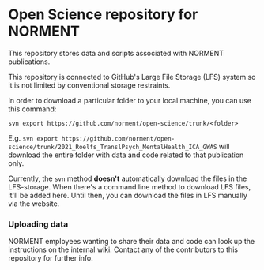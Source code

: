 # Open Science repository for NORMENT

This repository stores data and scripts associated with NORMENT publications.

This repository is connected to GitHub's Large File Storage (LFS) system so it is not limited by conventional storage restraints.

In order to download a particular folder to your local machine, you can use this command:

```
svn export https://github.com/norment/open-science/trunk/<folder>
```

E.g. `svn export https://github.com/norment/open-science/trunk/2021_Roelfs_TranslPsych_MentalHealth_ICA_GWAS` will download the entire folder with data and code related to that publication only. 

Currently, the `svn` method **doesn't** automatically download the files in the LFS-storage. When there's a command line method to download LFS files, it'll be added here. Until then, you can download the files in LFS manually via the website.

### Uploading data

NORMENT employees wanting to share their data and code can look up the instructions on the internal wiki. Contact any of the contributors to this repository for further info.